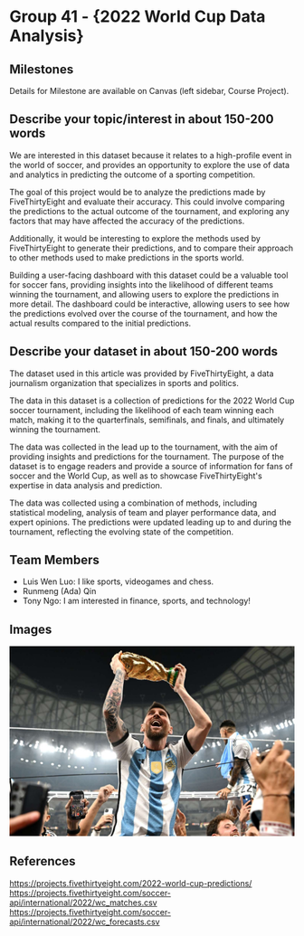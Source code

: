 # Group 41 - {2022 World Cup Data Analysis}


## Milestones

Details for Milestone are available on Canvas (left sidebar, Course Project).

## Describe your topic/interest in about 150-200 words

We are interested in this dataset because it relates to a high-profile event in the world of soccer, and provides an opportunity to explore the use of data and analytics in predicting the outcome of a sporting competition.

The goal of this project would be to analyze the predictions made by FiveThirtyEight and evaluate their accuracy. This could involve comparing the predictions to the actual outcome of the tournament, and exploring any factors that may have affected the accuracy of the predictions.

Additionally, it would be interesting to explore the methods used by FiveThirtyEight to generate their predictions, and to compare their approach to other methods used to make predictions in the sports world.

Building a user-facing dashboard with this dataset could be a valuable tool for soccer fans, providing insights into the likelihood of different teams winning the tournament, and allowing users to explore the predictions in more detail. The dashboard could be interactive, allowing users to see how the predictions evolved over the course of the tournament, and how the actual results compared to the initial predictions.

## Describe your dataset in about 150-200 words

The dataset used in this article was provided by FiveThirtyEight, a data journalism organization that specializes in sports and politics.

The data in this dataset is a collection of predictions for the 2022 World Cup soccer tournament, including the likelihood of each team winning each match, making it to the quarterfinals, semifinals, and finals, and ultimately winning the tournament.

The data was collected in the lead up to the tournament, with the aim of providing insights and predictions for the tournament. The purpose of the dataset is to engage readers and provide a source of information for fans of soccer and the World Cup, as well as to showcase FiveThirtyEight's expertise in data analysis and prediction.

The data was collected using a combination of methods, including statistical modeling, analysis of team and player performance data, and expert opinions. The predictions were updated leading up to and during the tournament, reflecting the evolving state of the competition.
## Team Members

- Luis Wen Luo: I like sports, videogames and chess.
- Runmeng (Ada) Qin
- Tony Ngo: I am interested in finance, sports, and technology!

## Images



<img src ="images/intro.jpg" width="700px">

## References

https://projects.fivethirtyeight.com/2022-world-cup-predictions/
https://projects.fivethirtyeight.com/soccer-api/international/2022/wc_matches.csv
https://projects.fivethirtyeight.com/soccer-api/international/2022/wc_forecasts.csv



